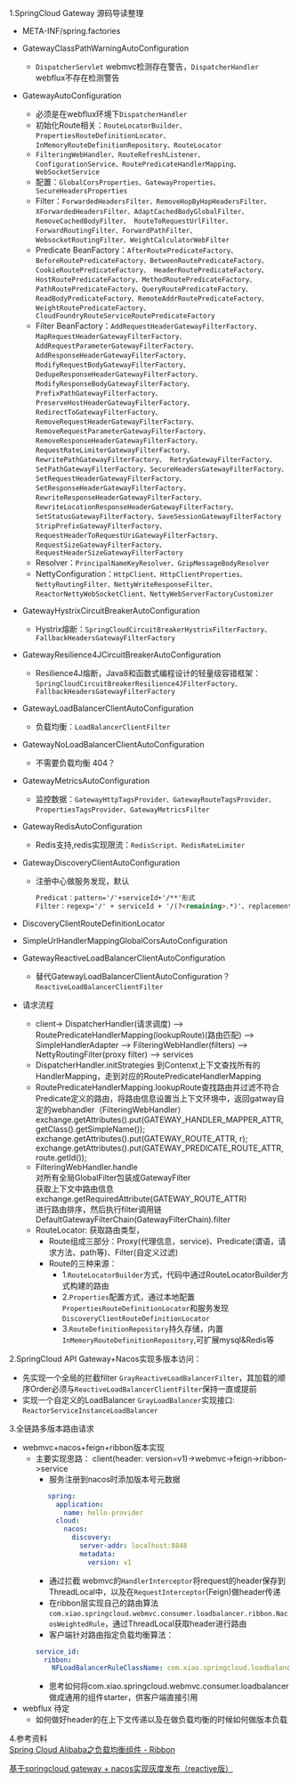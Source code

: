 1.SpringCloud Gateway 源码导读整理<br>
* META-INF/spring.factories
* GatewayClassPathWarningAutoConfiguration
  * ``DispatcherServlet`` webmvc检测存在警告，``DispatcherHandler`` webflux不存在检测警告
* GatewayAutoConfiguration
  * 必须是在webflux环境下``DispatcherHandler``
  * 初始化Route相关：``RouteLocatorBuilder、PropertiesRouteDefinitionLocator、InMemoryRouteDefinitionRepository、RouteLocator``
  * ``FilteringWebHandler、RouteRefreshListener、ConfigurationService、RoutePredicateHandlerMapping、WebSocketService``
  * 配置：``GlobalCorsProperties、GatewayProperties、SecureHeadersProperties``
  * Filter：``ForwardedHeadersFilter、RemoveHopByHopHeadersFilter、XForwardedHeadersFilter、AdaptCachedBodyGlobalFilter、RemoveCachedBodyFilter、
RouteToRequestUrlFilter、ForwardRoutingFilter、ForwardPathFilter、WebsocketRoutingFilter、WeightCalculatorWebFilter``
  * Predicate BeanFactory：``AfterRoutePredicateFactory、BeforeRoutePredicateFactory、BetweenRoutePredicateFactory、CookieRoutePredicateFactory、
HeaderRoutePredicateFactory、HostRoutePredicateFactory、MethodRoutePredicateFactory、PathRoutePredicateFactory、QueryRoutePredicateFactory、
ReadBodyPredicateFactory、RemoteAddrRoutePredicateFactory、WeightRoutePredicateFactory、CloudFoundryRouteServiceRoutePredicateFactory``
  * Filter BeanFactory：``AddRequestHeaderGatewayFilterFactory、MapRequestHeaderGatewayFilterFactory、AddRequestParameterGatewayFilterFactory、
AddResponseHeaderGatewayFilterFactory、ModifyRequestBodyGatewayFilterFactory、DedupeResponseHeaderGatewayFilterFactory、ModifyResponseBodyGatewayFilterFactory、
PrefixPathGatewayFilterFactory、PreserveHostHeaderGatewayFilterFactory、RedirectToGatewayFilterFactory、RemoveRequestHeaderGatewayFilterFactory、
RemoveRequestParameterGatewayFilterFactory、RemoveResponseHeaderGatewayFilterFactory、RequestRateLimiterGatewayFilterFactory、RewritePathGatewayFilterFactory、
RetryGatewayFilterFactory、SetPathGatewayFilterFactory、SecureHeadersGatewayFilterFactory、SetRequestHeaderGatewayFilterFactory、SetResponseHeaderGatewayFilterFactory、
RewriteResponseHeaderGatewayFilterFactory、RewriteLocationResponseHeaderGatewayFilterFactory、SetStatusGatewayFilterFactory、SaveSessionGatewayFilterFactory
StripPrefixGatewayFilterFactory、RequestHeaderToRequestUriGatewayFilterFactory、RequestSizeGatewayFilterFactory、RequestHeaderSizeGatewayFilterFactory``
  * Resolver：``PrincipalNameKeyResolver、GzipMessageBodyResolver``
  * NettyConfiguration：``HttpClient、HttpClientProperties、NettyRoutingFilter、NettyWriteResponseFilter、ReactorNettyWebSocketClient、NettyWebServerFactoryCustomizer``

* GatewayHystrixCircuitBreakerAutoConfiguration
  * Hystrix熔断：``SpringCloudCircuitBreakerHystrixFilterFactory、FallbackHeadersGatewayFilterFactory``

* GatewayResilience4JCircuitBreakerAutoConfiguration
  * Resilience4J熔断，Java8和函数式编程设计的轻量级容错框架：``SpringCloudCircuitBreakerResilience4JFilterFactory、FallbackHeadersGatewayFilterFactory``

* GatewayLoadBalancerClientAutoConfiguration
  * 负载均衡：``LoadBalancerClientFilter``

* GatewayNoLoadBalancerClientAutoConfiguration
  * 不需要负载均衡  404？

* GatewayMetricsAutoConfiguration
  * 监控数据：``GatewayHttpTagsProvider、GatewayRouteTagsProvider、PropertiesTagsProvider、GatewayMetricsFilter``

* GatewayRedisAutoConfiguration
  * Redis支持,redis实现限流：``RedisScript、RedisRateLimiter``

* GatewayDiscoveryClientAutoConfiguration
  * 注册中心做服务发现，默认
    ```html
    Predicat：pattern='/'+serviceId+'/**'形式
    Filter：regexp='/' + serviceId + '/(?<remaining>.*)'、replacement='/${remaining}'
    ```
* DiscoveryClientRouteDefinitionLocator
* SimpleUrlHandlerMappingGlobalCorsAutoConfiguration
* GatewayReactiveLoadBalancerClientAutoConfiguration
  * 替代GatewayLoadBalancerClientAutoConfiguration？ ``ReactiveLoadBalancerClientFilter``

* 请求流程
  * client-> DispatcherHandler(请求调度) --> RoutePredicateHandlerMapping(lookupRoute)(路由匹配) 
--> SimpleHandlerAdapter --> FilteringWebHandler(filters) --> NettyRoutingFilter(proxy filter) --> services
  * DispatcherHandler.initStrategies 到Contenxt上下文查找所有的HandlerMapping，走到对应的RoutePredicateHandlerMapping
  * RoutePredicateHandlerMapping.lookupRoute查找路由并过滤不符合Predicate定义的路由，将路由信息设置当上下文环境中，返回gatway自定的webhandler（FilteringWebHandler）
    exchange.getAttributes().put(GATEWAY_HANDLER_MAPPER_ATTR, getClass().getSimpleName());<br>
    exchange.getAttributes().put(GATEWAY_ROUTE_ATTR, r);<br>
    exchange.getAttributes().put(GATEWAY_PREDICATE_ROUTE_ATTR, route.getId());<br>
  * FilteringWebHandler.handle <br>
    对所有全局GlobalFilter包装成GatewayFilter<br>
    获取上下文中路由信息exchange.getRequiredAttribute(GATEWAY_ROUTE_ATTR)<br>
    进行路由排序，然后执行filter调用链DefaultGatewayFilterChain(GatewayFilterChain).filter<br>
  * RouteLocator: 获取路由类型，
    * Route组成三部分：Proxy(代理信息，service)、Predicate(谓语，请求方法、path等)、Filter(自定义过滤)<br>
    * Route的三种来源：
        * 1.``RouteLocatorBuilder``方式，代码中通过RouteLocatorBuilder方式构建的路由
        * 2.``Properties``配置方式，通过本地配置``PropertiesRouteDefinitionLocator``和服务发现``DiscoveryClientRouteDefinitionLocator``
        * 3.``RouteDefinitionRepository``持久存储，内置``InMemoryRouteDefinitionRepository``,可扩展mysql&Redis等

2.SpringCloud API Gateway+Nacos实现多版本访问：
* 先实现一个全局的拦截filter ``GrayReactiveLoadBalancerFilter``，其加载的顺序Order必须与``ReactiveLoadBalancerClientFilter``保持一直或提前
* 实现一个自定义的LoadBalancer ``GrayLoadBalancer``实现接口: ``ReactorServiceInstanceLoadBalancer``

3.全链路多版本路由请求 
* webmvc+nacos+feign+ribbon版本实现
  * 主要实现思路：  client(header: version=v1)->webmvc->feign->ribbon->service
     * 服务注册到nacos时添加版本号元数据
     ```yaml
        spring:
          application:
            name: hello-provider
          cloud:
            nacos:
              discovery:
                server-addr: localhost:8848
                metadata:
                  version: v1
     ```
     * 通过拦截 webmvc的``HandlerInterceptor``将request的header保存到ThreadLocal中，以及在``RequestInterceptor``(Feign)做header传递
     * 在ribbon层实现自己的路由算法``com.xiao.springcloud.webmvc.consumer.loadbalancer.ribbon.NacosWeightedRule``，通过ThreadLocal获取header进行路由
     * 客户端针对路由指定负载均衡算法：
     ```yaml
     service_id:
       ribbon:
         NFLoadBalancerRuleClassName: com.xiao.springcloud.loadbalancer.ribbon.NacosWeightedRule
     ```
     * 思考如何将com.xiao.springcloud.webmvc.consumer.loadbalancer做成通用的组件starter，供客户端直接引用
* webflux 待定
  * 如何做好header的在上下文传递以及在做负载均衡的时候如何做版本负载
  
4.参考资料<br>
[Spring Cloud Alibaba之负载均衡组件 - Ribbon](https://blog.51cto.com/zero01/2424180)

[基于springcloud gateway + nacos实现灰度发布（reactive版）](https://www.cnblogs.com/linyb-geek/p/12774014.html)